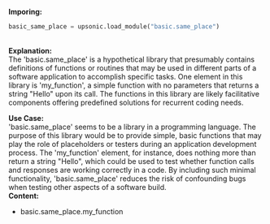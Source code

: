 <b class="custom_code_highlight_green">Imporing:</b><br>
```python
basic_same_place = upsonic.load_module("basic.same_place")
```
<br><b class="custom_code_highlight_green">Explanation:</b><br>The 'basic.same_place' is a hypothetical library that presumably contains definitions of functions or routines that may be used in different parts of a software application to accomplish specific tasks. One element in this library is 'my_function', a simple function with no parameters that returns a string "Hello" upon its call. The functions in this library are likely facilitative components offering predefined solutions for recurrent coding needs.

<b class="custom_code_highlight_green">Use Case:</b><br>'basic.same_place' seems to be a library in a programming language. The purpose of this library would be to provide simple, basic functions that may play the role of placeholders or testers during an application development process. The 'my_function' element, for instance, does nothing more than return a string "Hello", which could be used to test whether function calls and responses are working correctly in a code. By including such minimal functionality, 'basic.same_place' reduces the risk of confounding bugs when testing other aspects of a software build.
<br><b class="custom_code_highlight_green">Content:</b><br>
  - basic.same_place.my_function
